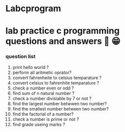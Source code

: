 # Labcprogram

# lab practice c programming questions and answers 🙂 😁

### question list

1. print hello world ?
2. perform all aritmetic oprator?
3. convert fahrenheite to celsius temparature ?
4. convert celsius to fahrenhite temparature ?
5. check a number even or odd ?
6. find sum of n natural number ?
7. check a number divisiable by 7 or not ?
8. find the largest number betwwen two number?
9. find the smallest number between two number?
10. find the factorial of a number?
11. check a number is prime or not ?
12. find grade useing marks ?
